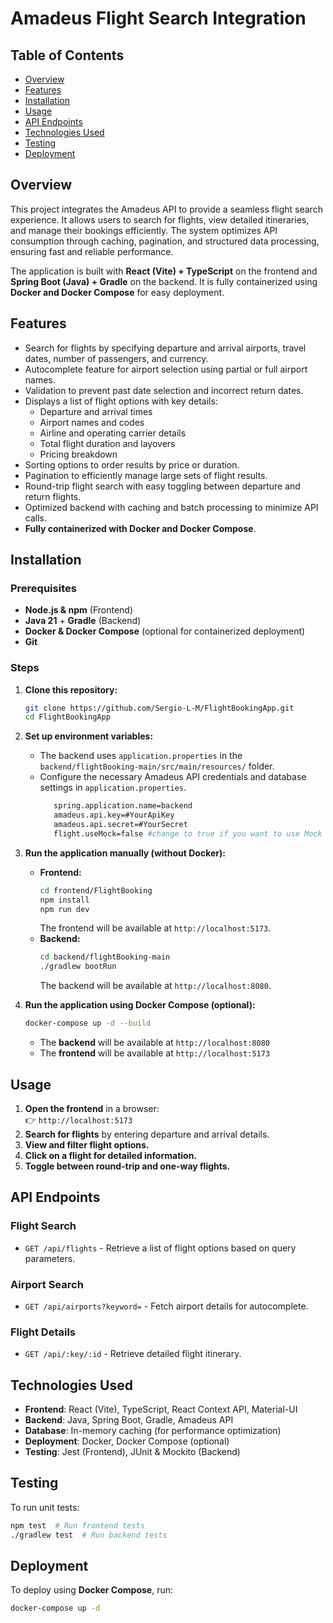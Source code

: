 
# Amadeus Flight Search Integration

## Table of Contents
- [Overview](#overview)
- [Features](#features)
- [Installation](#installation)
- [Usage](#usage)
- [API Endpoints](#api-endpoints)
- [Technologies Used](#technologies-used)
- [Testing](#testing)
- [Deployment](#deployment)


## Overview
This project integrates the Amadeus API to provide a seamless flight search experience. It allows users to search for flights, view detailed itineraries, and manage their bookings efficiently. The system optimizes API consumption through caching, pagination, and structured data processing, ensuring fast and reliable performance.

The application is built with **React (Vite) + TypeScript** on the frontend and **Spring Boot (Java) + Gradle** on the backend. It is fully containerized using **Docker and Docker Compose** for easy deployment.

## Features
- Search for flights by specifying departure and arrival airports, travel dates, number of passengers, and currency.
- Autocomplete feature for airport selection using partial or full airport names.
- Validation to prevent past date selection and incorrect return dates.
- Displays a list of flight options with key details:
  - Departure and arrival times
  - Airport names and codes
  - Airline and operating carrier details
  - Total flight duration and layovers
  - Pricing breakdown
- Sorting options to order results by price or duration.
- Pagination to efficiently manage large sets of flight results.
- Round-trip flight search with easy toggling between departure and return flights.
- Optimized backend with caching and batch processing to minimize API calls.
- **Fully containerized with Docker and Docker Compose**.

## Installation
### Prerequisites
- **Node.js & npm** (Frontend)
- **Java 21** + **Gradle** (Backend)
- **Docker & Docker Compose** (optional for containerized deployment)
- **Git**

### Steps
1. **Clone this repository:**
   ```sh
   git clone https://github.com/Sergio-L-M/FlightBookingApp.git
   cd FlightBookingApp

2. **Set up environment variables:**
   - The backend uses `application.properties` in the `backend/flightBooking-main/src/main/resources/` folder.
   - Configure the necessary Amadeus API credentials and database settings in `application.properties`.
     ```sh
        spring.application.name=backend
        amadeus.api.key=#YourApiKey
        amadeus.api.secret=#YourSecret
        flight.useMock=false #change to true if you want to use Mock data
     ```


3. **Run the application manually (without Docker):**
   - **Frontend:**
     ```sh
     cd frontend/FlightBooking
     npm install
     npm run dev
     ```
     The frontend will be available at `http://localhost:5173`.
   - **Backend:**
     ```sh
     cd backend/flightBooking-main
     ./gradlew bootRun
     ```
     The backend will be available at `http://localhost:8080`.

4. **Run the application using Docker Compose (optional):**
   ```sh
   docker-compose up -d --build
   ```
   - The **backend** will be available at `http://localhost:8080`
   - The **frontend** will be available at `http://localhost:5173`

## Usage
1. **Open the frontend** in a browser:  
   👉 `http://localhost:5173`
2. **Search for flights** by entering departure and arrival details.
3. **View and filter flight options.**
4. **Click on a flight for detailed information.**
5. **Toggle between round-trip and one-way flights.**

## API Endpoints
### Flight Search
- `GET /api/flights` - Retrieve a list of flight options based on query parameters.
### Airport Search
- `GET /api/airports?keyword=` - Fetch airport details for autocomplete.
### Flight Details
- `GET /api/:key/:id` - Retrieve detailed flight itinerary.

## Technologies Used
- **Frontend**: React (Vite), TypeScript, React Context API, Material-UI
- **Backend**: Java, Spring Boot, Gradle, Amadeus API
- **Database**: In-memory caching (for performance optimization)
- **Deployment**: Docker, Docker Compose (optional)
- **Testing**: Jest (Frontend), JUnit & Mockito (Backend)

## Testing
To run unit tests:

```sh
npm test  # Run frontend tests
./gradlew test  # Run backend tests
```

## Deployment
To deploy using **Docker Compose**, run:

```sh
docker-compose up -d
```





